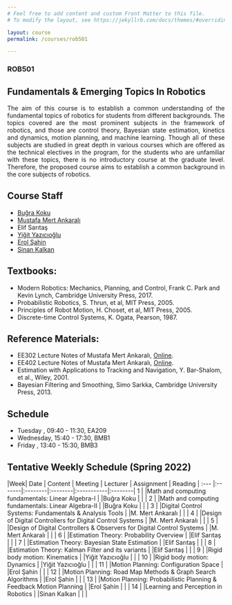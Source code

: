 ```yaml
---
# Feel free to add content and custom Front Matter to this file.
# To modify the layout, see https://jekyllrb.com/docs/themes/#overriding-theme-defaults

layout: course
permalink: /courses/rob501

---
```

### ROB501
## Fundamentals & Emerging Topics In Robotics

<div style="text-align: justify">The aim of this course is to establish a common understanding of the fundamental topics of robotics for students from different backgrounds. The topics covered are the most prominent subjects in the framework of robotics, and those are control theory, Bayesian state estimation, kinetics and dynamics, motion planning,  and machine learning. Though all of these subjects are studied in great depth in various courses which are offered as the technical electives in the program, for the students who are unfamiliar with these topics, there is no introductory course at the graduate level. Therefore, the proposed course aims to establish a common background in the core subjects of robotics.</div>



## Course Staff
- [Buğra Koku](https://me.metu.edu.tr/kisi/bugra-koku)
- [Mustafa Mert Ankaralı](https://eee.metu.edu.tr/personel/mustafa-mert-ankarali)
- Elif Sarıtaş
- [Yiğit Yazıcıoğlu](https://me.metu.edu.tr/tr/kisi/yigit-yazicioglu)
- [Erol Şahin](https://kovan.ceng.metu.edu.tr/~erol/)
- [Sinan Kalkan](https://user.ceng.metu.edu.tr/~skalkan/)



## Textbooks: 
- Modern Robotics: Mechanics, Planning, and Control, Frank C. Park and Kevin Lynch, Cambridge University Press, 2017.
- Probabilistic Robotics, S. Thrun, et al, MIT Press, 2005.
- Principles of Robot Motion, H. Choset, et al, MIT Press, 2005.
- Discrete-time Control Systems, K. Ogata, Pearson, 1987.

## Reference Materials:
- EE302 Lecture Notes of Mustafa Mert Ankaralı, [Online](https://github.com/mertankarali/Lecture-Notes/tree/master/METU-EE302).
- EE402 Lecture Notes of Mustafa Mert Ankaralı, [Online](https://github.com/mertankarali/Lecture-Notes/tree/master/METU-EE402). 
- Estimation with Applications to Tracking and Navigation, Y. Bar-Shalom, et al., Wiley, 2001.
- Bayesian Filtering and Smoothing, Simo Sarkka, Cambridge University Press, 2013.





## Schedule
- Tuesday , 09:40 - 11:30, EA209
- Wednesday, 15:40 - 17:30, BMB1
- Friday , 13:40 - 15:30, BMB3

##  Tentative Weekly Schedule (Spring 2022)

|Week| Date   | Content | Meeting | Lecturer | Assignment | Reading |
:--- |:-------|:--------|:--------|:-----------|:--------|
1    | |Math and computing fundamentals: Linear Algebra-I | |Buğra Koku | | |
2    | |Math and computing fundamentals: Linear Algebra-II | |Buğra Koku | | |
3    | |Digital Control Systems: Fundamentals & Analysis Tools | |M. Mert Ankaralı | | |
4    | |Design of Digital Controllers for Digital Control Systems | |M. Mert Ankaralı | | |
5    | |Design of Digital Controllers & Observers for Digital Control Systems | |M. Mert Ankaralı | | |
6    | |Estimation Theory: Probability Overview | |Elif Sarıtaş | | |
7    | |Estimation Theory: Bayesian State Estimation | |Elif Sarıtaş | | |
8    | |Estimation Theory: Kalman Filter and its variants | |Elif Sarıtaş | | |
9    | |Rigid body motion: Kinematics | |Yiğit Yazıcıoğlu | | |
10   | |Rigid body motion: Dynamics | |Yiğit Yazıcıoğlu | | |
11   | |Motion Planning: Configuration Space | |Erol Şahin | | |
12   | |Motion Planning: Road Map Methods & Graph Search Algorithms | |Erol Şahin | | |
13   | |Motion Planning: Probabilistic Planning & Feedback Motion Planning | |Erol Şahin | | |
14   | |Learning and Perception in Robotics | |Sinan Kalkan | | |


[syllabus]: ../assets/docs/syllabus.pdf
 
